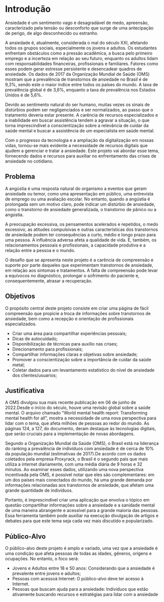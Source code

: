 # Introdução

Ansiedade é um sentimento vago e desagradável de medo, apreensão, caracterizado pela tensão ou desconforto que surge de uma antecipação de perigo, de algo desconhecido ou estranho.

A ansiedade é, atualmente, considerada o mal do século XXI, afetando todos os grupos sociais, especialmente os jovens e adultos. Os estudantes enfrentam obstáculos como a pressão acadêmica, a busca pelo primeiro emprego e a incerteza em relação ao seu futuro, enquanto os adultos lidam com responsabilidades financeiras, profissionais e familiares. Fatores como esses podem gerar estresse persistente e desencadear quadros de ansiedade.
Os dados de 2017 da Organização Mundial de Saúde (OMS) mostram que a prevalência de transtornos de ansiedade no Brasil é de 9,3%, sendo este o maior índice entre todos os países do mundo. A taxa de prevalência global é de 3,6%, enquanto a taxa de prevalência nos Estados Unidos é de 5,6%.

Devido ao sentimento natural do ser humano, muitas vezes os sinais de distúrbios podem ser negligenciados e ser normalizados, ao passo que o tratamento deveria estar presente. A carência de recursos especializados e a inabilidade em buscar assistência tendem a agravar a situação, o que torna imprescindível a conscientização sobre a relevância de cuidar da saúde mental e buscar a assistência de um especialista em saúde mental.

Com o progresso da tecnologia e a ampliação da digitalização em nossas vidas, tornou-se mais evidente a necessidade de recursos digitais que ajudem a gerenciar e tratar a ansiedade. Este projeto vai abordar esse tema, fornecendo dados e recursos para auxiliar no enfrentamento das crises de ansiedade no cotidiano.

## Problema

A angústia é uma resposta natural do organismo a eventos que geram ansiedade ou temor, como uma apresentação em público, uma entrevista de emprego ou uma avaliação escolar. No entanto, quando a angústia é prolongada sem um motivo claro, pode indicar um distúrbio de ansiedade, como o transtorno de ansiedade generalizada, o transtorno de pânico ou a angústia.

A preocupação excessiva, os pensamentos acelerados e repetidos, o medo excessivo, as atitudes compulsivas e outras características dos transtornos de ansiedade podem ter consequências a curto, médio e longo prazo para uma pessoa. A influência adversa afeta a qualidade de vida. E, também, os relacionamentos pessoais e profissionais, a capacidade produtiva e a relação entre a pessoa e o mundo.

O desafio que se apresenta neste projeto é a carência de compreensão e suporte por parte daqueles que experimentam transtornos de ansiedade, em relação aos sintomas e tratamentos. A falta de compreensão pode levar a equívocos no diagnóstico, prolongar o sofrimento do paciente e, consequentemente, atrasar a recuperação.


## Objetivos

O propósito central deste projeto consiste em criar uma página de fácil compreensão que propicie a troca de informações sobre transtornos de ansiedade, bem como a recepção e orientação de profissionais especializados.

* Criar uma área para compartilhar experiências pessoais;
* Dicas de autocuidado;
* Disponibilização de técnicas para auxílio nas crises;
* Direcionamento para profissionais;
* Compartilhar informações claras e objetivas sobre ansiedade;
* Promover a conscientização sobre a importância de cuidar da saúde metal;
* Coletar dados para um levantamento estatístico do nível de ansiedade dos clientes/usuarios;

## Justificativa

A OMS divulgou sua mais recente publicação em 06 de junho de 2022.Desde o início do século, houve uma revisão global sobre a saúde mental. O arquivo chamado "World mental health report: Transforming mental health for all", mostra a necessidade de uma nova perspectiva para lidar com o tema, que afeta milhões de pessoas ao redor do mundo. As páginas 124, a 127, do documento, deram destaque às tecnologias digitais, que serão cruciais para a implementação de novas abordagens.

Segundo a Organização Mundial da Saúde (OMS), o Brasil está na liderança do ranking a prevalência de indivíduos com ansiedade é de cerca de 10% da população mundial (estimativas de 2017).De acordo com os dados coletados pela empresa Proxyrack, o Brasil é o segundo país que mais utiliza a internet diariamente, com uma média diária de 9 horas e 32 minutos. Ao examinar esses dados, utilizando uma nova perspectiva incentivada pela OMS, é possível notar que eles são complementares: em um dos países mais conectados do mundo, há uma grande demanda por informações relacionadas aos transtornos de ansiedade, que afetam uma grande quantidade de indivíduos.

Portanto, é imprescindível criar uma aplicação que envolva o tópico em questão compartilhar informações sobre a ansiedade e a sanidade mental de uma maneira abrangente e acessível para a grande maioria das pessoas. Essa ferramenta também pode auxiliar na execução
divulgação de artigos e debates para que este tema seja cada vez mais discutido e popularizado.
 
## Público-Alvo

O público-alvo deste projeto é amplo e variado, uma vez que a ansiedade é uma condição que afeta pessoas de todas as idades, gêneros, origens e ocupações. No entanto, o foco será:

* Jovens e Adultos entre 18 e 50 anos: Considerando que a ansiedade é prevalente entre jovens e adultos;
* Pessoas com acessoà Internet: O público-alvo deve ter acesso à Internet.
* Pessoas que buscam ajuda para a ansiedade: Indivíduos que estão ativamente buscando recursos e estratégias para lidar com a ansiedade

